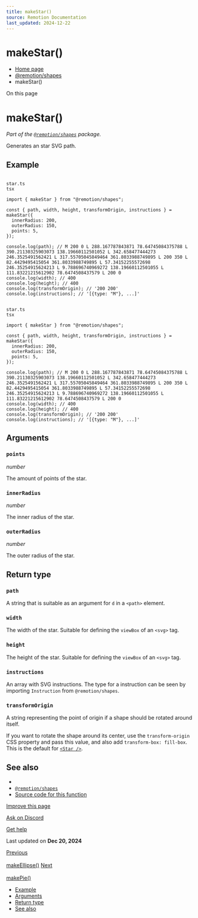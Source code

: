 ```yaml
---
title: makeStar()
source: Remotion Documentation
last_updated: 2024-12-22
---
```


# makeStar()

- [Home page](/)
- [@remotion/shapes](/docs/shapes/)
- makeStar()

On this page

# makeStar()

_Part of the [`@remotion/shapes`](/docs/shapes) package._

Generates an star SVG path.

## Example [​](\#example "Direct link to Example")

```

star.ts
tsx

import { makeStar } from "@remotion/shapes";

const { path, width, height, transformOrigin, instructions } = makeStar({
  innerRadius: 200,
  outerRadius: 150,
  points: 5,
});

console.log(path); // M 200 0 L 288.167787843871 78.64745084375788 L 390.21130325903073 138.19660112501052 L 342.658477444273 246.3525491562421 L 317.55705045849464 361.8033988749895 L 200 350 L 82.4429495415054 361.8033988749895 L 57.34152255572698 246.35254915624213 L 9.788696740969272 138.19660112501055 L 111.83221215612902 78.6474508437579 L 200 0
console.log(width); // 400
console.log(height); // 400
console.log(transformOrigin); // '200 200'
console.log(instructions); // '[{type: "M"}, ...]'
```

```

star.ts
tsx

import { makeStar } from "@remotion/shapes";

const { path, width, height, transformOrigin, instructions } = makeStar({
  innerRadius: 200,
  outerRadius: 150,
  points: 5,
});

console.log(path); // M 200 0 L 288.167787843871 78.64745084375788 L 390.21130325903073 138.19660112501052 L 342.658477444273 246.3525491562421 L 317.55705045849464 361.8033988749895 L 200 350 L 82.4429495415054 361.8033988749895 L 57.34152255572698 246.35254915624213 L 9.788696740969272 138.19660112501055 L 111.83221215612902 78.6474508437579 L 200 0
console.log(width); // 400
console.log(height); // 400
console.log(transformOrigin); // '200 200'
console.log(instructions); // '[{type: "M"}, ...]'
```

## Arguments [​](\#arguments "Direct link to Arguments")

### `points`

_number_

The amount of points of the star.

### `innerRadius`

_number_

The inner radius of the star.

### `outerRadius`

_number_

The outer radius of the star.

## Return type [​](\#return-type "Direct link to Return type")

### `path`

A string that is suitable as an argument for `d` in a `<path>` element.

### `width`

The width of the star. Suitable for defining the `viewBox` of an `<svg>` tag.

### `height`

The height of the star. Suitable for defining the `viewBox` of an `<svg>` tag.

### `instructions`

An array with SVG instructions. The type for a instruction can be seen by importing `Instruction` from `@remotion/shapes`.

### `transformOrigin`

A string representing the point of origin if a shape should be rotated around itself.

If you want to rotate the shape around its center, use the `transform-origin` CSS property and pass this value, and also add `transform-box: fill-box`. This is the default for [`<Star />`](/docs/shapes/star).

## See also [​](\#see-also "Direct link to See also")

- [<Star />](/docs/shapes/star)
- [`@remotion/shapes`](/docs/shapes)
- [Source code for this function](https://github.com/remotion-dev/remotion/blob/main/packages/shapes/src/utils/make-star.ts)

[Improve this page](https://github.com/remotion-dev/remotion/edit/main/packages/docs/docs/shapes/make-star.mdx)

[Ask on Discord](https://remotion.dev/discord)

[Get help](/docs/get-help)

Last updated on **Dec 20, 2024**

[Previous\
\
makeEllipse()](/docs/shapes/make-ellipse) [Next\
\
makePie()](/docs/shapes/make-pie)

- [Example](#example)
- [Arguments](#arguments)
- [Return type](#return-type)
- [See also](#see-also)
